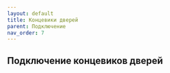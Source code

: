 ```yaml
---
layout: default
title: Концевики дверей
parent: Подключение
nav_order: 7
---
```


## Подключение концевиков дверей
